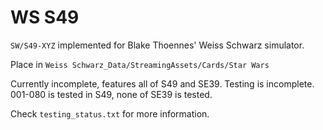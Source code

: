 # WS S49

`SW/S49-XYZ` implemented for Blake Thoennes' Weiss Schwarz simulator.

Place in `Weiss Schwarz_Data/StreamingAssets/Cards/Star Wars`

Currently incomplete, features all of S49 and SE39. Testing is incomplete. 001-080 is tested in S49, none of SE39 is tested.

Check `testing_status.txt` for more information.
